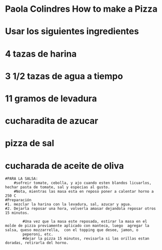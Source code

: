 # Paola Colindres How to make a Pizza 
# Usar los siguientes ingredientes
# 4 tazas de harina
# 3 1/2 tazas de agua a tiempo
# 11 gramos de levadura
# cucharadita de azucar
# pizza de sal
# cucharada de aceite de oliva
    #PARA LA SALSA:
        #sofreir tomate, cebolla, y ajo cuando esten blandos licuarlos, hechar pasta de tomate, sal y especias al gusto.
        #Nota, mientras las masa esta en reposo poner a calentar horno a 250 C 
    #Preparación
    #1. mezclar la harina con la levadura, sal, azucar y agua.
    #2. Dejarla reposar una hora, volverla amasar dejandola reposar otros 15 minutos.

            #Una vez que la masa este reposada, estirar la masa en el molde de pizza previamente aplicado con manteca, luego  agregar la salsa, queso mozzarrella,  con el topping que desee, jamon, o 
            peperoni, etc.
            #dejar la pizza 15 minutos, revisarla si las orillas estan doradas, retirarla del horno.